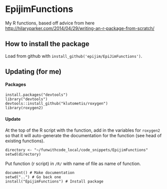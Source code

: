 # EpijimFunctions
My R functions, based off advice from here http://hilaryparker.com/2014/04/29/writing-an-r-package-from-scratch/


## How to install the package

Load from github with `install_github('epijim/EpiJimFunctions')`.

## Updating (for me)

#### Packages
```
install.packages("devtools")
library("devtools")
devtools::install_github("klutometis/roxygen")
library(roxygen2)
```
#### Update
At the top of the R script with the function, add in the variables for `roxygen2` so that it will 
auto-generate the documentation for the function (see head of existing functions).

```
directory <- "~/funwithcode_local/code_snippets/EpijimFunctions"
setwd(directory)
```

Put function (r script) in `/R/` with name of file as name of function.

```
document() # Make documentation
setwd("..") # Go back one
install("EpijimFunctions") # Install package
```
